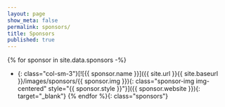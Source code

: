 ```yaml
---
layout: page
show_meta: false
permalink: sponsors/
title: Sponsors
published: true
---
```


{% for sponsor in site.data.sponsors -%}
  - {: class="col-sm-3"}[![{{ sponsor.name }}]({{ site.url }}{{ site.baseurl }}/images/sponsors/{{ sponsor.img }}){: class="sponsor-img  img-centered" style="{{ sponsor.style }}"}]({{ sponsor.website }}){: target="_blank"}
{% endfor %}{: class="sponsors"}